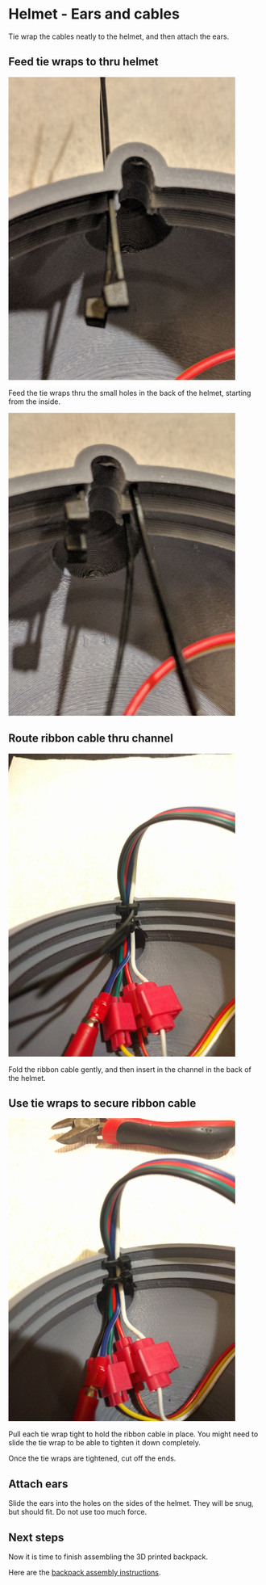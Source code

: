 # Helmet - Ears and cables

Tie wrap the cables neatly to the helmet, and then attach the ears.

## Feed tie wraps to thru helmet

![Kit](./images/helmet/tie-wrap1.png)

Feed the tie wraps thru the small holes in the back of the helmet, starting from the inside.

![Kit](./images/helmet/tie-wrap2.png)

## Route ribbon cable thru channel

![Kit](./images/helmet/tie-wrap3.png)

Fold the ribbon cable gently, and then insert in the channel in the back of the helmet.

## Use tie wraps to secure ribbon cable

![Kit](./images/helmet/tie-wrap4.png)

Pull each tie wrap tight to hold the ribbon cable in place. You might need to slide the tie wrap to be able to tighten it down completely.

Once the tie wraps are tightened, cut off the ends.

## Attach ears

Slide the ears into the holes on the sides of the helmet. They will be snug, but should fit. Do not use too much force.

## Next steps

Now it is time to finish assembling the 3D printed backpack.

Here are the [backpack assembly instructions](./backpack.md).
